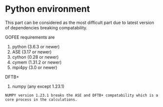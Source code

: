 # Python environment

This part can be considered as the most difficult part due to latest version of dependencies breaking compatability.

GOFEE requirements are

1. python (3.6.3 or newer)
2. ASE (3.17 or newer)
3. cython (0.28 or newer)
4. cymem (1.31.2 or newer)
5. mpi4py (3.0 or newer)

DFTB+ 
1. numpy (any except 1.23.1)

```{warning}
NUMPY version 1.23.1 breaks the ASE and DFTB+ compatability which is a core process in the calculations.
```